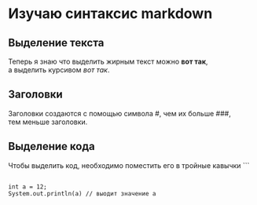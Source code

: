 # Изучаю синтаксис markdown


## Выделение текста


Теперь я знаю что выделить жирным текст можно **вот так**,  
а выделить курсивом _вот так_.


## Заголовки


Заголовки создаются с помощью символа #, чем их больше ###,  
тем меньше заголовки.


## Выделение кода


Чтобы выделить код, необходимо поместить его в тройные кавычки ```  

```

int a = 12;
System.out.println(a) // выодит значение a
```